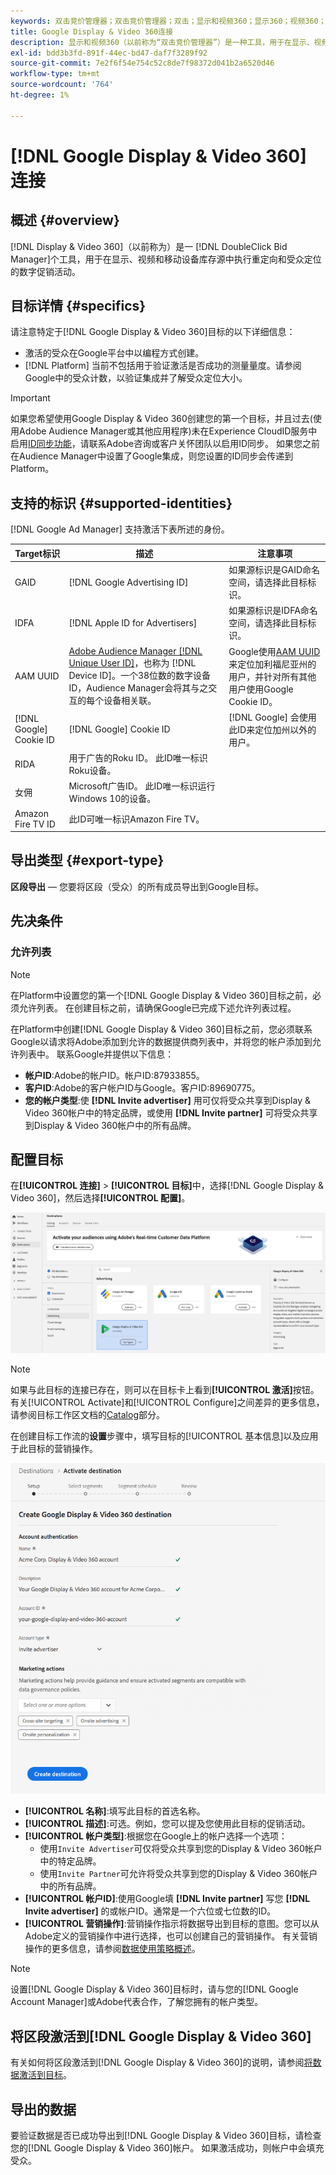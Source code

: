 ```yaml
---
keywords: 双击竞价管理器；双击竞价管理器；双击；显示和视频360；显示360；视频360；视频360；显示360；显示360；显示360；显示360；显示
title: Google Display & Video 360连接
description: 显示和视频360（以前称为“双击竞价管理器”）是一种工具，用于在显示、视频和移动设备库存源中执行重定位和受众定位的数字促销活动。
exl-id: bdd3b3fd-891f-44ec-bd47-daf7f3289f92
source-git-commit: 7e2f6f54e754c52c8de7f98372d041b2a6520d46
workflow-type: tm+mt
source-wordcount: '764'
ht-degree: 1%

---
```


# [!DNL Google Display & Video 360] 连接

## 概述 {#overview}

[!DNL Display & Video 360]（以前称为）是一 [!DNL DoubleClick Bid Manager]个工具，用于在显示、视频和移动设备库存源中执行重定向和受众定位的数字促销活动。

## 目标详情 {#specifics}

请注意特定于[!DNL Google Display & Video 360]目标的以下详细信息：

* 激活的受众在Google平台中以编程方式创建。
* [!DNL Platform] 当前不包括用于验证激活是否成功的测量量度。请参阅Google中的受众计数，以验证集成并了解受众定位大小。

>[!IMPORTANT]
>
>如果您希望使用Google Display &amp; Video 360创建您的第一个目标，并且过去(使用Adobe Audience Manager或其他应用程序)未在Experience CloudID服务中启用[ID同步功能](https://experienceleague.adobe.com/docs/id-service/using/id-service-api/methods/idsync.html)，请联系Adobe咨询或客户关怀团队以启用ID同步。 如果您之前在Audience Manager中设置了Google集成，则您设置的ID同步会传递到Platform。

## 支持的标识 {#supported-identities}

[!DNL Google Ad Manager] 支持激活下表所述的身份。

| Target标识 | 描述 | 注意事项 |
|---|---|---|
| GAID | [!DNL Google Advertising ID] | 如果源标识是GAID命名空间，请选择此目标标识。 |
| IDFA | [!DNL Apple ID for Advertisers] | 如果源标识是IDFA命名空间，请选择此目标标识。 |
| AAM UUID | [Adobe Audience Manager [!DNL Unique User ID]](https://experienceleague.adobe.com/docs/audience-manager/user-guide/reference/ids-in-aam.html)，也称为 [!DNL Device ID]。一个38位数的数字设备ID，Audience Manager会将其与之交互的每个设备相关联。 | Google使用[AAM UUID](https://experienceleague.adobe.com/docs/audience-manager/user-guide/reference/ids-in-aam.html?lang=en)来定位加利福尼亚州的用户，并针对所有其他用户使用Google Cookie ID。 |
| [!DNL Google] Cookie ID | [!DNL Google] Cookie ID | [!DNL Google] 会使用此ID来定位加州以外的用户。 |
| RIDA | 用于广告的Roku ID。 此ID唯一标识Roku设备。 |  |
| 女佣 | Microsoft广告ID。 此ID唯一标识运行Windows 10的设备。 |  |
| Amazon Fire TV ID | 此ID可唯一标识Amazon Fire TV。 |  |

## 导出类型 {#export-type}

**区段导出**  — 您要将区段（受众）的所有成员导出到Google目标。

## 先决条件

### 允许列表

>[!NOTE]
>
>在Platform中设置您的第一个[!DNL Google Display & Video 360]目标之前，必须允许列表。 在创建目标之前，请确保Google已完成下述允许列表过程。

在Platform中创建[!DNL Google Display & Video 360]目标之前，您必须联系Google以请求将Adobe添加到允许的数据提供商列表中，并将您的帐户添加到允许列表中。 联系Google并提供以下信息：

* **帐户ID**:Adobe的帐户ID。帐户ID:87933855。
* **客户ID**:Adobe的客户帐户ID与Google。客户ID:89690775。
* **您的帐户类型**:使 **[!DNL Invite advertiser]** 用可仅将受众共享到Display &amp; Video 360帐户中的特定品牌，或使用 **[!DNL Invite partner]** 可将受众共享到Display &amp; Video 360帐户中的所有品牌。

## 配置目标

在&#x200B;**[!UICONTROL 连接]** > **[!UICONTROL 目标]**&#x200B;中，选择[!DNL Google Display & Video 360]，然后选择&#x200B;**[!UICONTROL 配置]**。

![连接Google Display &amp; Video 360目标](../../assets/catalog/advertising/google-dv360/catalog.png)

>[!NOTE]
>
>如果与此目标的连接已存在，则可以在目标卡上看到&#x200B;**[!UICONTROL 激活]**&#x200B;按钮。 有关[!UICONTROL Activate]和[!UICONTROL Configure]之间差异的更多信息，请参阅目标工作区文档的[Catalog](../../ui/destinations-workspace.md#catalog)部分。

在创建目标工作流的&#x200B;**设置**&#x200B;步骤中，填写目标的[!UICONTROL 基本信息]以及应用于此目标的营销操作。

![Google Display &amp; Video 360的基本信息](../../assets/catalog/advertising/google-dv360/setup.png)

* **[!UICONTROL 名称]**:填写此目标的首选名称。
* **[!UICONTROL 描述]**:可选。例如，您可以提及您使用此目标的促销活动。
* **[!UICONTROL 帐户类型]**:根据您在Google上的帐户选择一个选项：
   * 使用`Invite Advertiser`可仅将受众共享到您的Display &amp; Video 360帐户中的特定品牌。
   * 使用`Invite Partner`可允许将受众共享到您的Display &amp; Video 360帐户中的所有品牌。
* **[!UICONTROL 帐户ID]**:使用Google填 **[!DNL Invite partner]** 写您 **[!DNL Invite advertiser]** 的或帐户ID。通常是一个六位或七位数的ID。
* **[!UICONTROL 营销操作]**:营销操作指示将数据导出到目标的意图。您可以从Adobe定义的营销操作中进行选择，也可以创建自己的营销操作。 有关营销操作的更多信息，请参阅[数据使用策略概述](../../../data-governance/policies/overview.md)。

>[!NOTE]
>
>设置[!DNL Google Display & Video 360]目标时，请与您的[!DNL Google Account Manager]或Adobe代表合作，了解您拥有的帐户类型。

## 将区段激活到[!DNL Google Display & Video 360]

有关如何将区段激活到[!DNL Google Display & Video 360]的说明，请参阅[将数据激活到目标](../../ui/activate-destinations.md)。

## 导出的数据

要验证数据是否已成功导出到[!DNL Google Display & Video 360]目标，请检查您的[!DNL Google Display & Video 360]帐户。 如果激活成功，则帐户中会填充受众。
